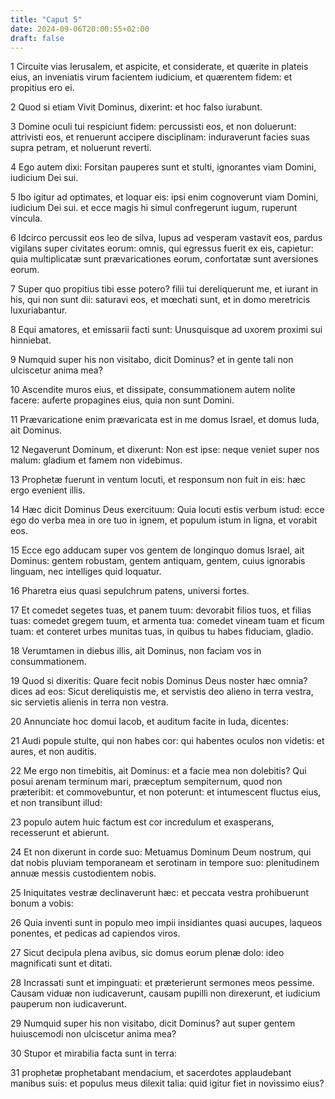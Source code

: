 ```yaml
---
title: "Caput 5"
date: 2024-09-06T20:00:55+02:00
draft: false
---
```



1 Circuite vias Ierusalem, et aspicite, et considerate, et quærite in plateis eius, an inveniatis virum facientem iudicium, et quærentem fidem: et propitius ero ei.

2 Quod si etiam Vivit Dominus, dixerint: et hoc falso iurabunt.

3 Domine oculi tui respiciunt fidem: percussisti eos, et non doluerunt: attrivisti eos, et renuerunt accipere disciplinam: induraverunt facies suas supra petram, et noluerunt reverti.

4 Ego autem dixi: Forsitan pauperes sunt et stulti, ignorantes viam Domini, iudicium Dei sui.

5 Ibo igitur ad optimates, et loquar eis: ipsi enim cognoverunt viam Domini, iudicium Dei sui. et ecce magis hi simul confregerunt iugum, ruperunt vincula.

6 Idcirco percussit eos leo de silva, lupus ad vesperam vastavit eos, pardus vigilans super civitates eorum: omnis, qui egressus fuerit ex eis, capietur: quia multiplicatæ sunt prævaricationes eorum, confortatæ sunt aversiones eorum.

7 Super quo propitius tibi esse potero? filii tui dereliquerunt me, et iurant in his, qui non sunt dii: saturavi eos, et mœchati sunt, et in domo meretricis luxuriabantur.

8 Equi amatores, et emissarii facti sunt: Unusquisque ad uxorem proximi sui hinniebat.

9 Numquid super his non visitabo, dicit Dominus? et in gente tali non ulciscetur anima mea?

10 Ascendite muros eius, et dissipate, consummationem autem nolite facere: auferte propagines eius, quia non sunt Domini.

11 Prævaricatione enim prævaricata est in me domus Israel, et domus Iuda, ait Dominus.

12 Negaverunt Dominum, et dixerunt: Non est ipse: neque veniet super nos malum: gladium et famem non videbimus.

13 Prophetæ fuerunt in ventum locuti, et responsum non fuit in eis: hæc ergo evenient illis.

14 Hæc dicit Dominus Deus exercituum: Quia locuti estis verbum istud: ecce ego do verba mea in ore tuo in ignem, et populum istum in ligna, et vorabit eos.

15 Ecce ego adducam super vos gentem de longinquo domus Israel, ait Dominus: gentem robustam, gentem antiquam, gentem, cuius ignorabis linguam, nec intelliges quid loquatur.

16 Pharetra eius quasi sepulchrum patens, universi fortes.

17 Et comedet segetes tuas, et panem tuum: devorabit filios tuos, et filias tuas: comedet gregem tuum, et armenta tua: comedet vineam tuam et ficum tuam: et conteret urbes munitas tuas, in quibus tu habes fiduciam, gladio.

18 Verumtamen in diebus illis, ait Dominus, non faciam vos in consummationem.

19 Quod si dixeritis: Quare fecit nobis Dominus Deus noster hæc omnia? dices ad eos: Sicut dereliquistis me, et servistis deo alieno in terra vestra, sic servietis alienis in terra non vestra.

20 Annunciate hoc domui Iacob, et auditum facite in Iuda, dicentes:

21 Audi popule stulte, qui non habes cor: qui habentes oculos non videtis: et aures, et non auditis.

22 Me ergo non timebitis, ait Dominus: et a facie mea non dolebitis? Qui posui arenam terminum mari, præceptum sempiternum, quod non præteribit: et commovebuntur, et non poterunt: et intumescent fluctus eius, et non transibunt illud:

23 populo autem huic factum est cor incredulum et exasperans, recesserunt et abierunt.

24 Et non dixerunt in corde suo: Metuamus Dominum Deum nostrum, qui dat nobis pluviam temporaneam et serotinam in tempore suo: plenitudinem annuæ messis custodientem nobis.

25 Iniquitates vestræ declinaverunt hæc: et peccata vestra prohibuerunt bonum a vobis:

26 Quia inventi sunt in populo meo impii insidiantes quasi aucupes, laqueos ponentes, et pedicas ad capiendos viros.

27 Sicut decipula plena avibus, sic domus eorum plenæ dolo: ideo magnificati sunt et ditati.

28 Incrassati sunt et impinguati: et præterierunt sermones meos pessime. Causam viduæ non iudicaverunt, causam pupilli non direxerunt, et iudicium pauperum non iudicaverunt.

29 Numquid super his non visitabo, dicit Dominus? aut super gentem huiuscemodi non ulciscetur anima mea?

30 Stupor et mirabilia facta sunt in terra:

31 prophetæ prophetabant mendacium, et sacerdotes applaudebant manibus suis: et populus meus dilexit talia: quid igitur fiet in novissimo eius?

